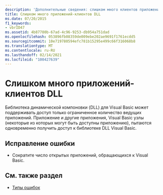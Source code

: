 ```yaml
---
description: 'Дополнительные сведения: слишком много клиентов приложения DLL'
title: Слишком много приложений-клиентов DLL
ms.date: 07/20/2015
f1_keywords:
- vbrID47
ms.assetid: 4b87780b-67ad-4c96-9253-db954a751dad
ms.openlocfilehash: 053896fb08359de009ebe202ae9691f1761ecdd5
ms.sourcegitcommit: 10e719780594efc781b15295e499c66f316068b8
ms.translationtype: MT
ms.contentlocale: ru-RU
ms.lasthandoff: 02/14/2021
ms.locfileid: "100427639"
---
```

# <a name="too-many-dll-application-clients"></a>Слишком много приложений-клиентов DLL

Библиотека динамической компоновки (DLL) для Visual Basic может поддерживать доступ только ограниченное количество ведущих приложений. Приложение и другие приложения, Visual Basic узлы (некоторые из которых могут быть доступны приложению), пытаются одновременно получить доступ к библиотеке DLL Visual Basic.  
  
## <a name="to-correct-this-error"></a>Исправление ошибки  
  
- Сократите число открытых приложений, обращающихся к Visual Basic.  
  
## <a name="see-also"></a>См. также раздел

- [Типы ошибок](../programming-guide/language-features/error-types.md)
